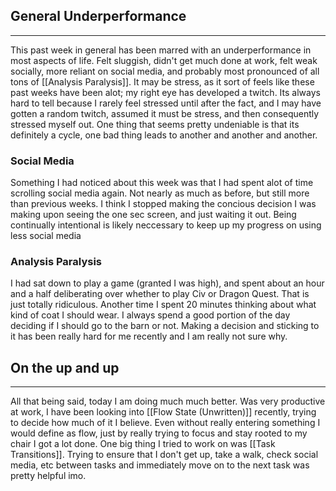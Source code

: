 ## General Underperformance
---
This past week in general has been marred with an underperformance in most aspects of life. Felt sluggish, didn't get much done at work, felt weak socially, more reliant on social media, and probably most pronounced of all tons of [[Analysis Paralysis]]. It may be stress, as it sort of feels like these past weeks have been alot; my right eye has developed a twitch. Its always hard to tell because I rarely feel stressed until after the fact, and I may have gotten a random twitch, assumed it must be stress, and then consequently stressed myself out.  One thing that seems pretty undeniable is that its definitely a cycle, one bad thing leads to another and another and another. 
### Social Media
Something I had noticed about this week was that I had spent alot of time scrolling social media again. Not nearly as much as before, but still more than previous weeks. I think I stopped making the concious decision I was making upon seeing the one sec screen, and just waiting it out. Being continually intentional is likely neccessary to keep up my progress on using less social media
### Analysis Paralysis
I had sat down to play a game (granted I was high), and spent about an hour and a half deliberating over whether to play Civ or Dragon Quest. That is just totally ridiculous. Another time I spent 20 minutes thinking about what kind of coat I should wear. I always spend a good portion of the day deciding if I should go to the barn or not. Making a decision and sticking to it has been really hard for me recently and I am really not sure why.
## On the up and up
---
All that being said, today I am doing much much better. Was very productive at work, I have been looking into [[Flow State (Unwritten)]] recently, trying to decide how much of it I believe. Even without really entering something I would define as flow, just by really trying to focus and stay rooted to my chair I got a lot done. One big thing I tried to work on was [[Task Transitions]]. Trying to ensure that I don't get up, take a walk, check social media, etc between tasks and immediately move on to the next task was pretty helpful imo.